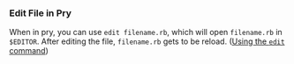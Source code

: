 ### Edit File in Pry

When in pry, you can use `edit filename.rb`, which will open `filename.rb` in `$EDITOR`. 
After editing the file, `filename.rb` gets to be reload. ([Using the `edit` command](https://github.com/pry/pry/wiki/Editor-integration#using-the-edit-command))
